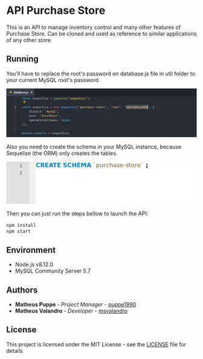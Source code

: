# API Purchase Store

This is an API to manage inventory control and many other features of Purchase Store. Can be cloned and used as reference to similar applications of any other store

## Running

You'll have to replace the root's password on database.js file in util folder to your current MySQL root's password.

![database.js file](images/database.PNG)

Also you need to create the schema in your MySQL instance, because Sequelize (the ORM) only creates the tables.

![database.js file](images/create-schema.png)

Then you can just run the steps bellow to launch the API:

```
npm install
npm start
```

## Environment

* Node.js v8.12.0
* MySQL Community Server 5.7

## Authors

* **Matheus Puppe** - *Project Manager* - [puppe1990](https://github.com/puppe1990)
* **Matheus Valandro** - *Developer* - [msvalandro](https://github.com/msvalandro)

## License

This project is licensed under the MIT License - see the [LICENSE](LICENSE) file for details
